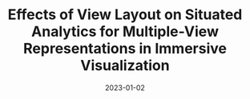---
title: 'Effects of View Layout on Situated Analytics for Multiple-View Representations in Immersive Visualization'
date: '2023-01-02'
authorsPost: Wei Zeng, Luoxuan Weng, Yihan Liu, Mingliang Xu, Wei Chen
year: 2023
venue: 'IEEE Transactions on Visualization and Computer Graphics (Proc. of IEEE VIS 2022)'
venueAbbr: 'VIS/TVCG'
published: true
---